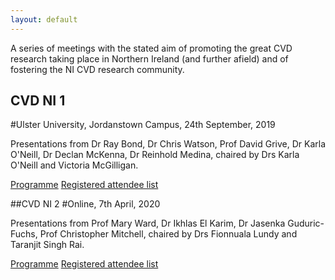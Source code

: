 ```yaml
---
layout: default
---
```

A series of meetings with the stated aim of promoting the great CVD research taking place in Northern Ireland (and further afield) and of fostering the NI CVD research community.

## CVD NI 1
#Ulster University, Jordanstown Campus, 24th September, 2019

Presentations from Dr Ray Bond, Dr Chris Watson, Prof David Grive, Dr Karla O'Neill, Dr Declan McKenna, Dr Reinhold Medina, chaired by Drs Karla O'Neill and Victoria McGilligan.  

[Programme](assets/CVDNI/Programme1.pdf) [Registered attendee list](asses/CVDNI/Attendee1.pdf)  

##CVD NI 2
#Online, 7th April, 2020

Presentations from Prof Mary Ward, Dr Ikhlas El Karim, Dr Jasenka Guduric-Fuchs, Prof Christopher Mitchell, chaired by Drs Fionnuala Lundy and Taranjit Singh Rai.  

[Programme](assets/CVDNI/Programme2.pdf) [Registered attendee list](asses/CVDNI/Attendee2.pdf)  
